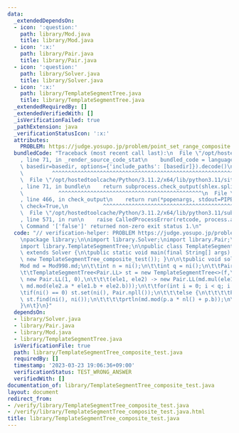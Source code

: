 ```yaml
---
data:
  _extendedDependsOn:
  - icon: ':question:'
    path: library/Mod.java
    title: library/Mod.java
  - icon: ':x:'
    path: library/Pair.java
    title: library/Pair.java
  - icon: ':question:'
    path: library/Solver.java
    title: library/Solver.java
  - icon: ':x:'
    path: library/TemplateSegmentTree.java
    title: library/TemplateSegmentTree.java
  _extendedRequiredBy: []
  _extendedVerifiedWith: []
  _isVerificationFailed: true
  _pathExtension: java
  _verificationStatusIcon: ':x:'
  attributes:
    PROBLEM: https://judge.yosupo.jp/problem/point_set_range_composite
  bundledCode: "Traceback (most recent call last):\n  File \"/opt/hostedtoolcache/Python/3.11.2/x64/lib/python3.11/site-packages/onlinejudge_verify/documentation/build.py\"\
    , line 71, in _render_source_code_stat\n    bundled_code = language.bundle(stat.path,\
    \ basedir=basedir, options={'include_paths': [basedir]}).decode()\n          \
    \         ^^^^^^^^^^^^^^^^^^^^^^^^^^^^^^^^^^^^^^^^^^^^^^^^^^^^^^^^^^^^^^^^^^^^^^^^^^^^^^^^^\n\
    \  File \"/opt/hostedtoolcache/Python/3.11.2/x64/lib/python3.11/site-packages/onlinejudge_verify/languages/user_defined.py\"\
    , line 71, in bundle\n    return subprocess.check_output(shlex.split(command))\n\
    \           ^^^^^^^^^^^^^^^^^^^^^^^^^^^^^^^^^^^^^^^^^^^^^\n  File \"/opt/hostedtoolcache/Python/3.11.2/x64/lib/python3.11/subprocess.py\"\
    , line 466, in check_output\n    return run(*popenargs, stdout=PIPE, timeout=timeout,\
    \ check=True,\n           ^^^^^^^^^^^^^^^^^^^^^^^^^^^^^^^^^^^^^^^^^^^^^^^^^^^^^^^^^\n\
    \  File \"/opt/hostedtoolcache/Python/3.11.2/x64/lib/python3.11/subprocess.py\"\
    , line 571, in run\n    raise CalledProcessError(retcode, process.args,\nsubprocess.CalledProcessError:\
    \ Command '['false']' returned non-zero exit status 1.\n"
  code: "// verification-helper: PROBLEM https://judge.yosupo.jp/problem/point_set_range_composite\n\
    \npackage library;\n\nimport library.Solver;\nimport library.Pair;\nimport library.Mod;\n\
    import library.TemplateSegmentTree;\n\npublic class TemplateSegmentTree_composite_test\
    \ extends Solver {\n\tpublic static void main(final String[] args) { main(args,\
    \ new TemplateSegmentTree_composite_test()); }\n\n\tpublic void solve() {\n\t\t\
    Mod md = Mod998.md;\n\t\tint n = ni();\n\t\tint q = ni();\n\t\tPair.LL f[] = Pair.npll(n);\n\
    \t\tTemplateSegmentTree<Pair.LL> st = new TemplateSegmentTree<>(f,\n\t\t\t() ->\
    \ new Pair.LL(1, 0),\n\t\t\t(ele1, ele2) -> new Pair.LL(md.mul(ele1.a, ele2.a),\
    \ md.mod(ele2.a * ele1.b + ele2.b)));\n\t\tfor(int i = 0; i < q; i ++) {\n\t\t\
    \tif(ni() == 0) st.set(ni(), Pair.npll());\n\t\t\telse {\n\t\t\t\tPair.LL p =\
    \ st.find(ni(), ni());\n\t\t\t\tprtln(md.mod(p.a * nl() + p.b));\n\t\t\t}\n\t\t\
    }\n\t}\n}"
  dependsOn:
  - library/Solver.java
  - library/Pair.java
  - library/Mod.java
  - library/TemplateSegmentTree.java
  isVerificationFile: true
  path: library/TemplateSegmentTree_composite_test.java
  requiredBy: []
  timestamp: '2023-03-23 19:06:36+09:00'
  verificationStatus: TEST_WRONG_ANSWER
  verifiedWith: []
documentation_of: library/TemplateSegmentTree_composite_test.java
layout: document
redirect_from:
- /verify/library/TemplateSegmentTree_composite_test.java
- /verify/library/TemplateSegmentTree_composite_test.java.html
title: library/TemplateSegmentTree_composite_test.java
---
```

